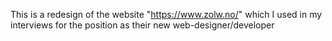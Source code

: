 This is a redesign of the website "https://www.zolw.no/" which I used in my interviews for the position
as their new web-designer/developer
